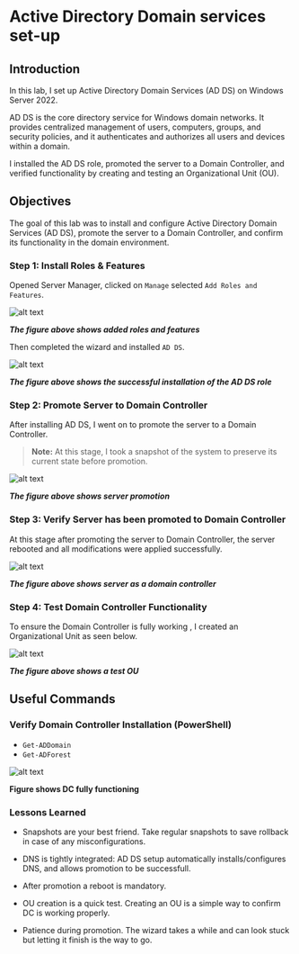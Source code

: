 # Active Directory Domain services set-up

## Introduction

In this lab, I set up Active Directory Domain Services (AD DS) on Windows Server 2022.

AD DS is the core directory service for Windows domain networks. It provides centralized management of users, computers, groups, and security policies, and it authenticates and authorizes all users and devices within a domain.

I installed the AD DS role, promoted the server to a Domain Controller, and verified functionality by creating and testing an Organizational Unit (OU).

## Objectives

The goal of this lab was to install and configure Active Directory Domain Services (AD DS), promote the server to a Domain Controller, and confirm its functionality in the domain environment.

### Step 1: Install Roles & Features

Opened Server Manager, clicked on `Manage` selected `Add Roles and Features`.

![alt text](<screenshots/01-roles & features.png>)

***The figure above shows added roles and features***

Then completed the wizard and installed `AD DS`.

![alt text](<screenshots/02-AD DS- installed.png>)

***The figure above shows the successful installation of the AD DS role***

### Step 2: Promote Server to Domain Controller

After installing AD DS, I went on to promote the server to a Domain Controller.

> **Note:** At this stage, I took a snapshot of the system to preserve its current state before promotion.

![alt text](<screenshots/03-AD DS-promotion.png>)

***The figure above shows server promotion***

### Step 3: Verify Server has been promoted to Domain Controller

At this stage after promoting the server to Domain Controller, the server rebooted and all modifications were applied successfully.

![alt text](screenshots/04-promoted-server.png)

***The figure above shows server as a domain controller***

### Step 4: Test Domain Controller Functionality

To ensure the Domain Controller is fully working , I created an Organizational Unit as seen below.

![alt text](screenshots/05-TestOU.png)

***The figure above shows a test OU***

## Useful Commands

### Verify Domain Controller Installation (PowerShell)

- `Get-ADDomain`
- `Get-ADForest`

![alt text](screenshots/06.DC-functionality.png)

**Figure shows DC fully functioning**

### Lessons Learned

- Snapshots are your best friend. Take regular snapshots to save rollback in case of any misconfigurations.

- DNS is tightly integrated: AD DS setup automatically installs/configures DNS, and allows promotion to be successfull.

- After promotion a reboot is mandatory.

- OU creation is a quick test. Creating an OU  is a simple way to confirm DC is working properly.

- Patience during promotion. The wizard takes a while and can look stuck but letting it finish is the way to go.
